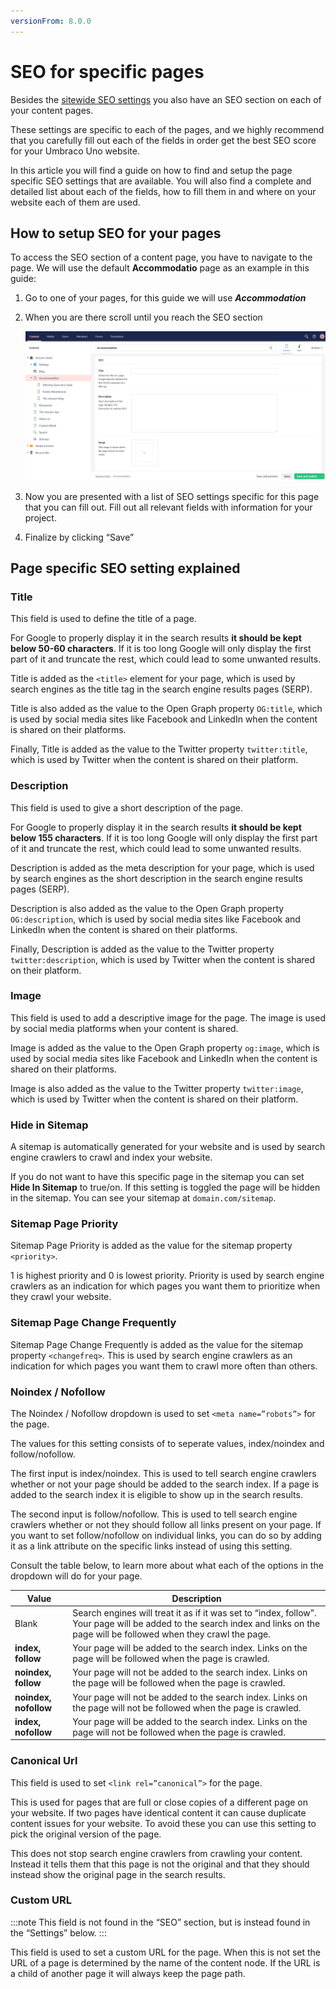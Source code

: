 ```yaml
---
versionFrom: 8.0.0
---
```


# SEO for specific pages

Besides the [sitewide SEO settings](../Seo-settings-in-uno) you also have an SEO section on each of your content pages.

These settings are specific to each of the pages, and we highly recommend that you carefully fill out each of the fields in order get the best SEO score for your Umbraco Uno website.

In this article you will find a guide on how to find and setup the page specific SEO settings that are available.  You will also find a complete and detailed list about each of the fields, how to fill them in and where on your website each of them are used.

## How to setup SEO for your pages

To access the SEO section of a content page, you have to navigate to the page. We will use the default **Accommodatio** page as an example in this guide:

1. Go to one of your pages, for this guide we will use ***Accommodation***
2. When you are there scroll until you reach the SEO section

    ![SEO section on a page](images/Seo-section-on-a-page.png)

3. Now you are presented with a list of SEO settings specific for this page that you can fill out. Fill out all relevant fields with information for your project.

4. Finalize by clicking “Save”

## Page specific SEO setting explained

### Title

This field is used to define the title of a page.

For Google to properly display it in the search results **it should be kept below 50-60 characters**. If it is too long Google will only display the first part of it and truncate the rest, which could lead to some unwanted results.

Title is added as the `<title>` element for your page, which is used by search engines as the title tag in the search engine results pages (SERP).

Title is also added as the value to the Open Graph property `OG:title`, which is used by social media sites like Facebook and LinkedIn when the content is shared on their platforms.

Finally, Title is added as the value to the Twitter property `twitter:title`, which is used by Twitter when the content is shared on their platform.

### Description

This field is used to give a short description of the page.

For Google to properly display it in the search results **it should be kept below 155 characters**. If it is too long Google will only display the first part of it and truncate the rest, which could lead to some unwanted results.

Description is added as the meta description for your page, which is used by search engines as the short description in the search engine results pages (SERP).

Description is also added as the value to the Open Graph property `OG:description`, which is used by social media sites like Facebook and LinkedIn when the content is shared on their platforms.

Finally, Description is added as the value to the Twitter property `twitter:description`, which is used by Twitter when the content is shared on their platform.

### Image

This field is used to add a descriptive image for the page. The image is used by social media platforms when your content is shared.

Image is added as the value to the Open Graph property `og:image`, which is used by social media sites like Facebook and LinkedIn when the content is shared on their platforms.

Image is also added as the value to the Twitter property `twitter:image`, which is used by Twitter when the content is shared on their platform.

### Hide in Sitemap

A sitemap is automatically generated for your website and is used by search engine crawlers to crawl and index your website.

If you do not want to have this specific page in the sitemap you can set **Hide In Sitemap** to true/on. If this setting is toggled the page will be hidden in the sitemap. You can see your sitemap at `domain.com/sitemap`.

### Sitemap Page Priority

Sitemap Page Priority is added as the value for the sitemap property `<priority>`.

1 is highest priority and 0 is lowest priority. Priority is used by search engine crawlers as an indication for which pages you want them to prioritize when they crawl your website.

### Sitemap Page Change Frequently

Sitemap Page Change Frequently is added as the value for the sitemap property `<changefreq>`. This is used by search engine crawlers as an indication for which pages you want them to crawl more often than others.

### Noindex / Nofollow

The Noindex / Nofollow dropdown is used to set `<meta name=”robots”>` for the page.

The values for this setting consists of to seperate values, index/noindex and follow/nofollow.

The first input is index/noindex. This is used to tell search engine crawlers whether or not your page should be added to the search index. If a page is added to the search index it is eligible to show up in the search results.

The second input is follow/nofollow. This is used to tell search engine crawlers whether or not they should follow all links present on your page. If you want to set follow/nofollow on individual links, you can do so by adding it as a link attribute on the specific links instead of using this setting.

Consult the table below, to learn more about what each of the options in the dropdown will do for your page.

|Value                 |Description     |
|----------------------|----------------|
|Blank                 |Search engines will treat it as if it was set to “index, follow”. Your page will be added to the search index and links on the page will be followed when they crawl the page.|
|**index, follow**     |Your page will be added to the search index. Links on the page will be followed when the page is crawled.|
|**noindex, follow**   |Your page will not be added to the search index. Links on the page will be followed when the page is crawled.|
|**noindex, nofollow** |Your page will not be added to the search index. Links on the page will not be followed when the page is crawled.|
|**index, nofollow**   |Your page will be added to the search index. Links on the page will not be followed when the page is crawled.|

### Canonical Url

This field is used to set `<link rel=”canonical”>` for the page.

This is used for pages that are full or close copies of a different page on your website. If two pages have identical content it can cause duplicate content issues for your website. To avoid these you can use this setting to pick the original version of the page.

This does not stop search engine crawlers from crawling your content. Instead it tells them that this page is not the original and that they should instead show the original page in the search results.

### Custom URL

:::note
This field is not found in the “SEO” section, but is instead found in the “Settings” below.
:::

This field is used to set a custom URL for the page. When this is not set the URL of a page is determined by the name of the content node. If the URL is a child of another page it will always keep the page path.

